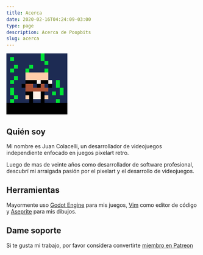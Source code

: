 ```yaml
---
title: Acerca
date: 2020-02-16T04:24:09-03:00
type: page
description: Acerca de Poopbits
slug: acerca
---
```


![Juan Colacelli](jc.gif)

## Quién soy

Mi nombre es Juan Colacelli, un desarrollador de videojuegos independiente enfocado en juegos pixelart retro.

Luego de mas de veinte años como desarrollador de software profesional, descubrí mi arraigada pasión por el pixelart y el desarrollo de videojuegos.

## Herramientas

Mayormente uso [Godot Engine](https://godotengine.org) para mis juegos, [Vim](https://vim.org) como editor de código y [Aseprite](https://aseprite.org) para mis dibujos.

## Dame soporte

Si te gusta mi trabajo, por favor considera convertirte [miembro en Patreon](https://patreon.com/juancolacelli)
